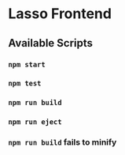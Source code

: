 # Lasso Frontend

## Available Scripts

### `npm start`
### `npm test`
### `npm run build`
### `npm run eject`
### `npm run build` fails to minify
